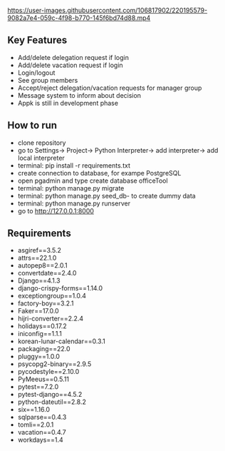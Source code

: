 https://user-images.githubusercontent.com/106817902/220195579-9082a7e4-059c-4f98-b770-145f6bd74d88.mp4


## Key Features

* Add/delete delegation request if login
* Add/delete vacation request if login
* Login/logout
* See group members
* Accept/reject delegation/vacation requests for manager group
* Message system to inform about decision
* Appk is still in development phase


## How to run
* clone repository
* go to Settings-> Project-> Python Interpreter-> add interpreter-> add local interpreter
* terminal: pip install -r requirements.txt
* create connection to database, for exampe PostgreSQL
* open pgadmin and type create database officeTool
* terminal: python manage.py migrate 
* terminal: python manage.py seed_db- to create dummy data
* terminal: python manage.py runserver
* go to http://127.0.0.1:8000

## Requirements

* asgiref==3.5.2
* attrs==22.1.0
* autopep8==2.0.1
* convertdate==2.4.0
* Django==4.1.3
* django-crispy-forms==1.14.0
* exceptiongroup==1.0.4
* factory-boy==3.2.1
* Faker==17.0.0
* hijri-converter==2.2.4
* holidays==0.17.2
* iniconfig==1.1.1
* korean-lunar-calendar==0.3.1
* packaging==22.0
* pluggy==1.0.0
* psycopg2-binary==2.9.5
* pycodestyle==2.10.0
* PyMeeus==0.5.11
* pytest==7.2.0
* pytest-django==4.5.2
* python-dateutil==2.8.2
* six==1.16.0
* sqlparse==0.4.3
* tomli==2.0.1
* vacation==0.4.7
* workdays==1.4
